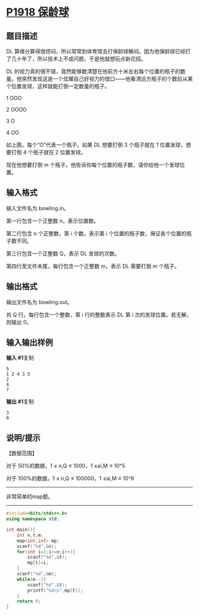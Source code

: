 # [P1918 保龄球](https://www.luogu.com.cn/problem/P1918)

## 题目描述

DL 算缘分算得很烦闷，所以常常到体育馆去打保龄球解闷。因为他保龄球已经打了几十年了，所以技术上不成问题，于是他就想玩点新花招。

DL 的视力真的很不错，竟然能够数清楚在他前方十米左右每个位置的瓶子的数量。他突然发现这是一个炫耀自己好视力的借口——他看清远方瓶子的个数后从某个位置发球，这样就能打倒一定数量的瓶子。

1 OOO

2 OOOO

3 O

4 OO

如上图，每个“O”代表一个瓶子。如果 DL 想要打倒 3 个瓶子就在 1 位置发球，想要打倒 4 个瓶子就在 2 位置发球。

现在他想要打倒 m 个瓶子。他告诉你每个位置的瓶子数，请你给他一个发球位置。

## 输入格式

输入文件名为 bowling.in。

第一行包含一个正整数 n，表示位置数。

第二行包含 n 个正整数，第 i 个数。表示第 i 个位置的瓶子数，保证各个位置的瓶子数不同。

第三行包含一个正整数 Q，表示 DL 发球的次数。

第四行至文件末尾，每行包含一个正整数 m，表示 DL 需要打倒 m 个瓶子。

## 输出格式

输出文件名为 bowling.out。

共 Q 行。每行包含一个整数，第 i 行的整数表示 DL 第 i 次的发球位置。若无解，则输出 0。

## 输入输出样例

**输入 #1**复制

```
5
1 2 4 3 5
2
4
7
```

**输出 #1**复制

```
3
0
```

## 说明/提示

【数据范围】

对于 50%的数据，1 ≤ n,Q ≤ 1000，1 ≤ai,M ≤ 10^5

对于 100%的数据，1 ≤ n,Q ≤ 100000，1 ≤ai,M ≤ 10^9



***

非常简单的map题。

***



```c++
#include<bits/stdc++.h>
using namespace std;

int main(){
    int n,t,m;
    map<int,int> mp;
    scanf("%d",&n);
    for(int i=1;i<=n;i++){
    	scanf("%d",&t);
    	mp[t]=i;
	}
	scanf("%d",&m);
	while(m--){
		scanf("%d",&t);
		printf("%d\n",mp[t]);
	}
    return 0;
}
```

